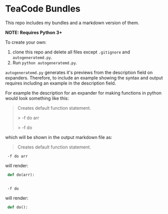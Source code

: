 # TeaCode Bundles

This repo includes my bundles and a markdown version of them.

**NOTE: Requires Python 3+**

To create your own:

1. clone this repo and delete all files except `.gitignore` and `autogeneratemd.py`. 
3. Run `python autogeneratemd.py`.

`autogeneratemd.py` generates it's previews from the description field on expanders. Therefore, to include an example showing the syntax and output requires including an example in the description field.

For example the description for an expander for making functions in python would look something like this:

> Creates default function statement.
> 
> \> -f do arr
> 
> \> -f do

which will be shown in the output markdown file as:

> Creates default function statement.

` -f do arr`

will render:


```python
 def do(arr):
     
```

` -f do`

will render:


```python
 def do():
     
```